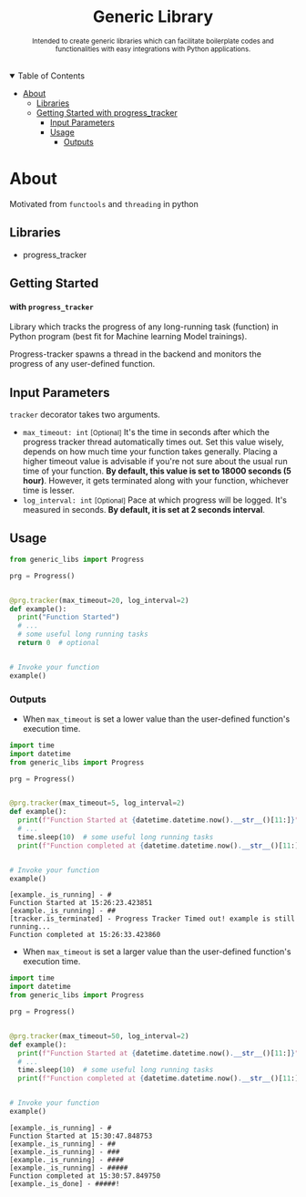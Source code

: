 <h1 align="center">
    <a>Generic Library</a>
</h1>
<p align="center"><small>Intended to create generic libraries which can facilitate boilerplate codes and functionalities with easy integrations with Python applications.</small></p>

<div align="center">
<br />
</div>

<details open="open">
<summary>Table of Contents</summary>

- [About](#about)
  - [Libraries](#libraries)
  - [Getting Started with progress_tracker](#getting-started)
    - [Input Parameters](#input-parameters)
    - [Usage](#usage)
      - [Outputs](#Outputs)

</details>

# About
Motivated from `functools` and `threading` in python

## Libraries
* progress_tracker

## Getting Started 
#### with `progress_tracker`
Library which tracks the progress of any long-running task (function) in Python program (best fit for Machine learning Model trainings).

Progress-tracker spawns a thread in the backend and monitors the progress of any user-defined function. 

## Input Parameters
`tracker` decorator takes two arguments.

* `max_timeout: int` <small>[Optional]</small> It's the time in seconds after which the progress tracker thread automatically times out. Set this value wisely, depends on how much time your function takes generally. Placing a higher timeout value is advisable if you're not sure about the usual run time of your function. **By default, this value is set to 18000 seconds (5 hour)**. However, it gets terminated along with your function, whichever time is lesser.
* `log_interval: int` <small>[Optional]</small> Pace at which progress will be logged. It's measured in seconds. **By default, it is set at 2 seconds interval**.


## Usage

```python
from generic_libs import Progress

prg = Progress()


@prg.tracker(max_timeout=20, log_interval=2)
def example():
  print("Function Started")
  # ...
  # some useful long running tasks
  return 0  # optional


# Invoke your function
example()
```

### Outputs
* When `max_timeout` is set a lower value than the user-defined function's execution time.

```python
import time
import datetime
from generic_libs import Progress

prg = Progress()


@prg.tracker(max_timeout=5, log_interval=2)
def example():
  print(f"Function Started at {datetime.datetime.now().__str__()[11:]}")
  # ...
  time.sleep(10)  # some useful long running tasks
  print(f"Function completed at {datetime.datetime.now().__str__()[11:]}")


# Invoke your function
example()
```
```
[example._is_running] - #
Function Started at 15:26:23.423851
[example._is_running] - ##
[tracker.is_terminated] - Progress Tracker Timed out! example is still running...
Function completed at 15:26:33.423860
```
* When `max_timeout` is set a larger value than the user-defined function's execution time.

```python
import time
import datetime
from generic_libs import Progress

prg = Progress()


@prg.tracker(max_timeout=50, log_interval=2)
def example():
  print(f"Function Started at {datetime.datetime.now().__str__()[11:]}")
  # ...
  time.sleep(10)  # some useful long running tasks
  print(f"Function completed at {datetime.datetime.now().__str__()[11:]}")


# Invoke your function
example()
```
```
[example._is_running] - #
Function Started at 15:30:47.848753
[example._is_running] - ##
[example._is_running] - ###
[example._is_running] - ####
[example._is_running] - #####
Function completed at 15:30:57.849750
[example._is_done] - #####!
```
